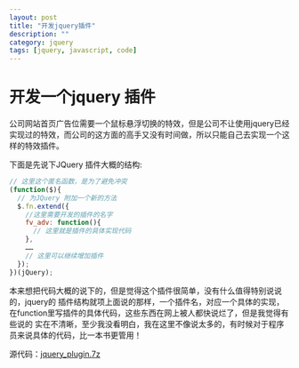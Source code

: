```yaml
---
layout: post
title: "开发jquery插件"
description: ""
category: jquery
tags: [jquery, javascript, code]
---
```


开发一个jquery 插件
===================

 公司网站首页广告位需要一个鼠标悬浮切换的特效，但是公司不让使用jquery已经实现过的特效，而公司的这方面的高手又没有时间做，所以只能自己去实现一个这样的特效插件。

 下面是先说下JQuery 插件大概的结构:

```javascript
// 这里这个匿名函数，是为了避免冲突
(function($){
  // 为JQuery 附加一个新的方法
  $.fn.extend({
    //这里需要开发的插件的名字
    fv_adv: function(){
      // 这里就是插件的具体实现代码
    },
    ……
    // 这里可以继续增加插件
  });
})(jQuery);
 ```


 本来想把代码大概的说下的，但是觉得这个插件很简单，没有什么值得特别说说的，jquery的 插件结构就项上面说的那样，一个插件名，对应一个具体的实现，在function里写插件的具体代码，这些东西在网上被人都快说烂了，但是我觉得有些说的 实在不清晰，至少我没看明白，我在这里不像说太多的，有时候对于程序员来说具体的代码，比一本书更管用！

 源代码：[jquery_plugin.7z](http://www.rayfile.com/zh-cn/files/b82a5e82-1a71-11e1-88b6-0015c55db73d/)